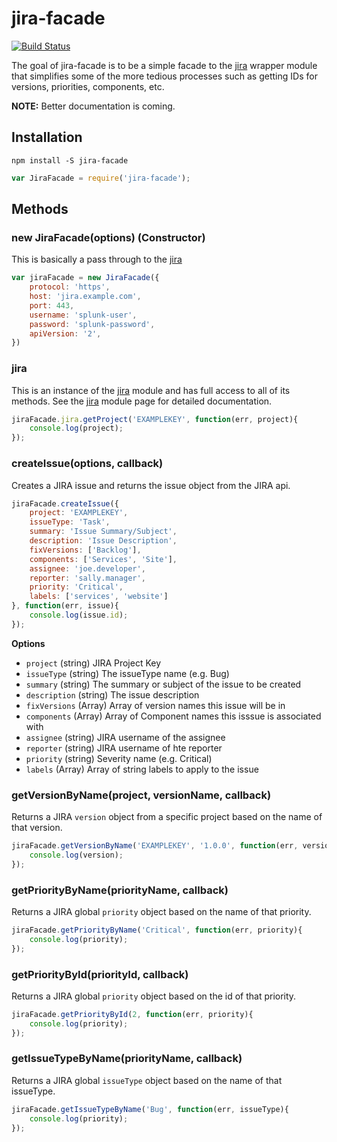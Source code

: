 # jira-facade

[![Build Status](https://travis-ci.org/MoxieUSA/node-jira-facade.svg?branch=master)](https://travis-ci.org/MoxieUSA/node-jira-facade)

The goal of jira-facade is to be a simple facade to the [jira][jira] wrapper module that simplifies some of the more tedious processes such as getting IDs for versions, priorities, components, etc.

**NOTE:** Better documentation is coming.

## Installation

`npm install -S jira-facade`

```javascript
var JiraFacade = require('jira-facade');
```

## Methods

### new JiraFacade(options) (Constructor)

This is basically a pass through to the [jira][jira]

```javascript
var jiraFacade = new JiraFacade({
	protocol: 'https',
	host: 'jira.example.com',
	port: 443,
	username: 'splunk-user',
	password: 'splunk-password',
	apiVersion: '2',
})
```
### jira

This is an instance of the [jira][jira] module and has full access to all of its methods. See the [jira][jira] module page for detailed documentation.

```javascript
jiraFacade.jira.getProject('EXAMPLEKEY', function(err, project){
	console.log(project);
});
```

### createIssue(options, callback)
Creates a JIRA issue and returns the issue object from the JIRA api.

```javascript
jiraFacade.createIssue({
	project: 'EXAMPLEKEY',
	issueType: 'Task',
	summary: 'Issue Summary/Subject',	
	description: 'Issue Description',
	fixVersions: ['Backlog'],
	components: ['Services', 'Site'],
	assignee: 'joe.developer',
	reporter: 'sally.manager',
	priority: 'Critical',
	labels: ['services', 'website']
}, function(err, issue){
	console.log(issue.id);
});
```

**Options**

* `project` (string) JIRA Project Key  
* `issueType` (string) The issueType name (e.g. Bug)
* `summary` (string) The summary or subject of the issue to be created
* `description` (string) The issue description
* `fixVersions` (Array) Array of version names this issue will be in
* `components` (Array) Array of Component names this isssue is associated with
* `assignee` (string) JIRA username of the assignee
* `reporter` (string) JIRA username of hte reporter
* `priority` (string) Severity name (e.g. Critical)
* `labels` (Array) Array of string labels to apply to the issue

### getVersionByName(project, versionName, callback)

Returns a JIRA `version` object from a specific project based on the name of that version.

```javascript
jiraFacade.getVersionByName('EXAMPLEKEY', '1.0.0', function(err, version){
	console.log(version);
});
```

### getPriorityByName(priorityName, callback)

Returns a JIRA global `priority` object based on the name of that priority.

```javascript
jiraFacade.getPriorityByName('Critical', function(err, priority){
	console.log(priority);
});
```

### getPriorityById(priorityId, callback)

Returns a JIRA global `priority` object based on the id of that priority.

```javascript
jiraFacade.getPriorityById(2, function(err, priority){
	console.log(priority);
});
```

### getIssueTypeByName(priorityName, callback)

Returns a JIRA global `issueType` object based on the name of that issueType.

```javascript
jiraFacade.getIssueTypeByName('Bug', function(err, issueType){
	console.log(priority);
});
```




















[jira]: https://www.npmjs.com/package/jira